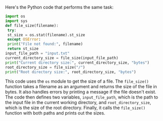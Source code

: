 Here's the Python code that performs the same task:
```python
import os
import sys
def file_size(filename):
 try:
 st_size = os.stat(filename).st_size
 except OSError:
 print("File not found:", filename)
 return st_size
input_file_path = "input.txt"
current_directory_size = file_size(input_file_path)
print("Current directory size:", current_directory_size, "bytes")
root_directory_size = file_size("/")
print("Root directory size:", root_directory_size, "bytes")
```
This code uses the `os` module to get the size of a file. The `file_size()` function takes a filename as an argument and returns the size of the file in bytes. It also handles errors by printing a message if the file doesn't exist.
The code then defines two variables, `input_file_path`, which is the path to the input file in the current working directory, and `root_directory_size`, which is the size of the root directory. Finally, it calls the `file_size()` function with both paths and prints out the sizes.


